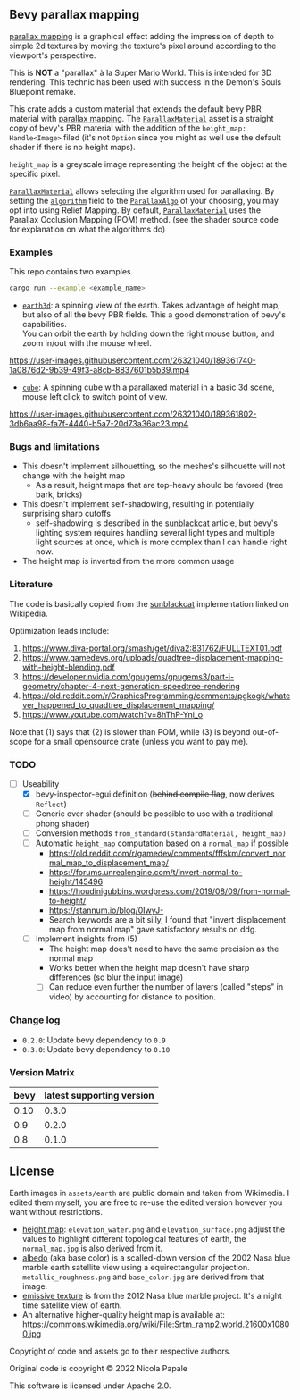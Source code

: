 ## Bevy parallax mapping

[parallax mapping] is a graphical effect adding the impression of depth to
simple 2d textures by moving the texture's pixel around according to the
viewport's perspective.

This is **NOT** a "parallax" à la Super Mario World. This is intended for 3D
rendering. This technic has been used with success in the Demon's Souls
Bluepoint remake.

This crate adds a custom material that extends the default bevy PBR material
with [parallax mapping]. The [`ParallaxMaterial`] asset is a straight copy
of bevy's PBR material with the addition of the `height_map: Handle<Image>`
filed (it's not `Option` since you might as well use the default shader if
there is no height maps).

`height_map` is a greyscale image representing the height of the object at the
specific pixel.

[`ParallaxMaterial`] allows selecting the algorithm used for parallaxing. By
setting the [`algorithm`] field to the [`ParallaxAlgo`] of your choosing, you
may opt into using Relief Mapping. By default, [`ParallaxMaterial`] uses the
Parallax Occlusion Mapping (POM) method. (see the shader source code for
explanation on what the algorithms do)

### Examples

This repo contains two examples.

```bash
cargo run --example <example_name>
```

- [`earth3d`]: a spinning view of the earth. Takes advantage of height map,
  but also of all the bevy PBR fields. This a good demonstration of bevy's
  capabilities.
  \
  You can orbit the earth by holding down the right mouse button, and zoom
  in/out with the mouse wheel.

https://user-images.githubusercontent.com/26321040/189361740-1a0876d2-9b39-49f3-a8cb-8837601b5b39.mp4

- [`cube`]: A spinning cube with a parallaxed material in a basic 3d scene,
  mouse left click to switch point of view.

https://user-images.githubusercontent.com/26321040/189361802-3db6aa98-fa7f-4440-b5a7-20d73a36ac23.mp4
  
### Bugs and limitations

- This doesn't implement silhouetting, so the meshes's silhouette will not
  change with the height map
  - As a result, height maps that are top-heavy should be favored (tree bark, bricks)
- This doesn't implement self-shadowing, resulting in potentially surprising sharp cutoffs
  - self-shadowing is described in the [sunblackcat] article, but bevy's lighting system requires
    handling several light types and multiple light sources at once, which is more complex than
    I can handle right now.
- The height map is inverted from the more common usage
  
### Literature

The code is basically copied from the [sunblackcat] implementation linked
on Wikipedia.

Optimization leads include:

1. <https://www.diva-portal.org/smash/get/diva2:831762/FULLTEXT01.pdf>
2. <https://www.gamedevs.org/uploads/quadtree-displacement-mapping-with-height-blending.pdf>
3. <https://developer.nvidia.com/gpugems/gpugems3/part-i-geometry/chapter-4-next-generation-speedtree-rendering>
4. <https://old.reddit.com/r/GraphicsProgramming/comments/pgkogk/whatever_happened_to_quadtree_displacement_mapping/>
5. <https://www.youtube.com/watch?v=8hThP-Yni_o>

Note that (1) says that (2) is slower than POM, while (3) is beyond out-of-scope
for a small opensource crate (unless you want to pay me).

### TODO

- [ ] Useability
  - [X] bevy-inspector-egui definition (~~behind compile flag~~, now derives `Reflect`)
  - [ ] Generic over shader (should be possible to use with a
        traditional phong shader)
  - [ ] Conversion methods `from_standard(StandardMaterial, height_map)`
  - [ ] Automatic `height_map` computation based on a `normal_map` if possible
    - <https://old.reddit.com/r/gamedev/comments/fffskm/convert_normal_map_to_displacement_map/>
    - <https://forums.unrealengine.com/t/invert-normal-to-height/145496>
    - <https://houdinigubbins.wordpress.com/2019/08/09/from-normal-to-height/>
    - <https://stannum.io/blog/0IwyJ->
    - Search keywords are a bit silly, I found that "invert displacement map from normal map" gave
      satisfactory results on ddg.
  - [ ] Implement insights from (5)
    - The height map does't need to have the same precision as the normal map
    - Works better when the height map doesn't have sharp differences
      (so blur the input image)
    - [ ] Can reduce even further the number of layers (called "steps" in video)
          by accounting for distance to position.

### Change log

* `0.2.0`: Update bevy dependency to `0.9`
* `0.3.0`: Update bevy dependency to `0.10`

### Version Matrix

| bevy | latest supporting version      |
|------|--------|
| 0.10 | 0.3.0 |
| 0.9  | 0.2.0 |
| 0.8  | 0.1.0 |


## License

Earth images in `assets/earth` are public domain and taken from Wikimedia. I edited them myself, you
are free to re-use the edited version however you want without restrictions.

- [height map]: `elevation_water.png` and `elevation_surface.png` adjust the values to highlight
  different topological features of earth, the `normal_map.jpg` is also derived from it.
- [albedo] (aka base color) is a scalled-down version of the 2002 Nasa blue marble earth satellite
  view using a equirectangular projection. `metallic_roughness.png` and `base_color.jpg` are derived
  from that image.
- [emissive texture] is from the 2012 Nasa blue marble project. It's a night time satellite view of
  earth.
- An alternative higher-quality height map is available at:
  <https://commons.wikimedia.org/wiki/File:Srtm_ramp2.world.21600x10800.jpg>

Copyright of code and assets go to their respective authors.

Original code is copyright © 2022 Nicola Papale

This software is licensed under Apache 2.0.


[parallax mapping]: https://en.wikipedia.org/wiki/Parallax_mapping
[parallax occlusion mapping]: https://en.wikipedia.org/wiki/Parallax_occlusion_mapping
[sunblackcat]: https://web.archive.org/web/20150419215321/http://sunandblackcat.com/tipFullView.php?l=eng&topicid=28
[height map]: https://commons.wikimedia.org/wiki/File:Earth_dry_elevation.png
[albedo]: https://commons.wikimedia.org/wiki/File:Blue_Marble_2002_bg21600.png
[emissive texture]: https://commons.wikimedia.org/wiki/File:Composite_map_of_the_world_2012.jpg
[`ParallaxMaterial`]: https://docs.rs/bevy_mod_paramap/0.2.0/bevy_mod_paramap/struct.ParallaxMaterial.html
[`algorithm`]: https://docs.rs/bevy_mod_paramap/0.2.0/bevy_mod_paramap/struct.ParallaxMaterial.html#algorithm
[`ParallaxAlgo`]: https://docs.rs/bevy_mod_paramap/0.2.0/bevy_mod_paramap/enum.ParallaxAlgo.html
[`cube`]: https://github.com/nicopap/bevy_mod_paramap/blob/main/examples/cube.rs
[`earth3d`]: https://github.com/nicopap/bevy_mod_paramap/blob/main/examples/earth3d.rs
